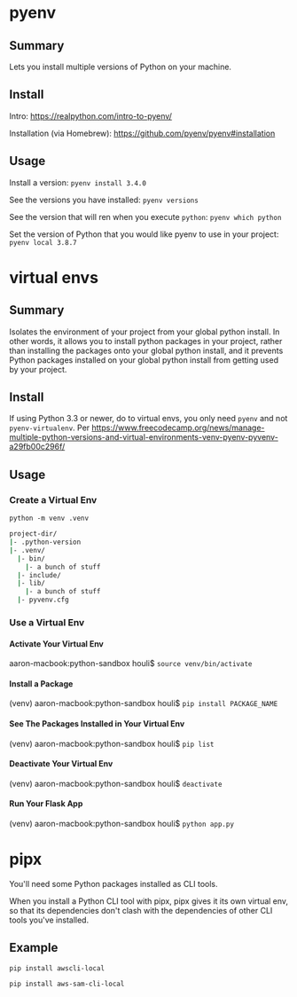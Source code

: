 # pyenv

## Summary

Lets you install multiple versions of Python on your machine.

## Install

Intro: https://realpython.com/intro-to-pyenv/

Installation (via Homebrew): https://github.com/pyenv/pyenv#installation

## Usage

Install a version:
`pyenv install 3.4.0`

See the versions you have installed:
`pyenv versions`

See the version that will ren when you execute `python`:
`pyenv which python`

Set the version of Python that you would like pyenv to use in your project:
`pyenv local 3.8.7`



# virtual envs

## Summary

Isolates the environment of your project from your global python install. In other words, it allows you to install python packages in your project, rather than installing the packages onto your global python install, and it prevents Python packages installed on your global python install from getting used by your project.

## Install

If using Python 3.3 or newer, do to virtual envs, you only need `pyenv` and not `pyenv-virtualenv`. Per https://www.freecodecamp.org/news/manage-multiple-python-versions-and-virtual-environments-venv-pyenv-pyvenv-a29fb00c296f/

## Usage

### Create a Virtual Env

`python -m venv .venv`

```sh
project-dir/
|- .python-version
|- .venv/
  |- bin/
    |- a bunch of stuff
  |- include/
  |- lib/
    |- a bunch of stuff
  |- pyvenv.cfg
```

### Use a Virtual Env

#### Activate Your Virtual Env
aaron-macbook:python-sandbox houli$ `source venv/bin/activate`

#### Install a Package
(venv) aaron-macbook:python-sandbox houli$ `pip install PACKAGE_NAME`

#### See The Packages Installed in Your Virtual Env
(venv) aaron-macbook:python-sandbox houli$ `pip list`

#### Deactivate Your Virtual Env
(venv) aaron-macbook:python-sandbox houli$ `deactivate`

#### Run Your Flask App
(venv) aaron-macbook:python-sandbox houli$ `python app.py`



# pipx

You'll need some Python packages installed as CLI tools.

When you install a Python CLI tool with pipx, pipx gives it its own virtual env, so that its dependencies don't clash with the dependencies of other CLI tools you've installed.



## Example

`pip install awscli-local`

`pip install aws-sam-cli-local`
